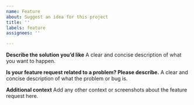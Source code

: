 ```yaml
---
name: Feature
about: Suggest an idea for this project
title: ''
labels: feature
assignees: ''

---
```


**Describe the solution you’d like**
A clear and concise description of what you want to happen.

**Is your feature request related to a problem? Please describe.**
A clear and concise description of what the problem or bug is.

**Additional context**
Add any other context or screenshots about the feature request here.
